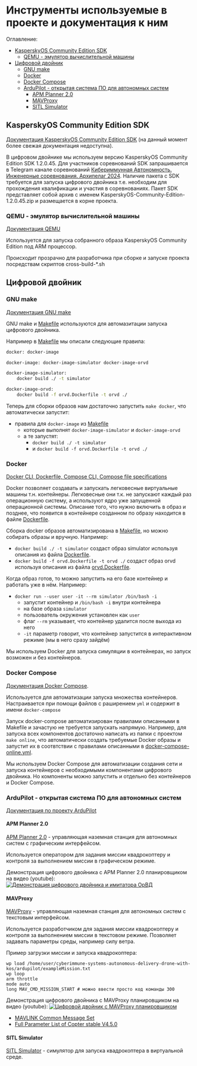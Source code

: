# Инструменты используемые в проекте и документация к ним

Оглавление:

- [KasperskyOS Community Edition SDK](#kasperskyos-community-edition-sdk)
  - [QEMU - эмулятор вычислительной машины](#qemu---эмулятор-вычислительной-машины)
- [Цифровой двойник](#цифровой-двойник)
  - [GNU make](#gnu-make)
  - [Docker](#docker)
  - [Docker Compose](#docker-compose)
  - [ArduPilot - открытая система ПО для автономных систем](#ardupilot---открытая-система-по-для-автономных-систем)
    - [APM Planner 2.0](#apm-planner-20)
    - [MAVProxy](#mavproxy)
    - [SITL Simulator](#sitl-simulator)
  
## KasperskyOS Community Edition SDK

[Документация KasperskyOS Community Edition SDK](https://support.kaspersky.ru/help/KCE/1.1/ru-RU/whats_new.htm) (на данный момент более свежая документация недоступна).

В цифровом двойнике мы используем версию KasperskyOS Community Edition SDK 1.2.0.45.
Для участников соревнований SDK запрашивается в Telegram канале соревнований [Кибериммунная Автономность. Инженерные соревнования. Архипелаг 2024](https://t.me/+KAmdJg7-uAhjYTY0).
Наличие пакета с SDK требуется для запуска цифрового двойника т.е. необходим для прохождения квалификации и участия в соревнованиях.
Пакет SDK представляет собой архив с именем KasperskyOS-Community-Edition-1.2.0.45.zip и размещается в корне проекта.

### QEMU - эмулятор вычислительной машины

[Документация QEMU](https://www.qemu.org/docs/master/)

Используется для запуска собранного образа KasperskyOS Community Edition под ARM процессор.

Происходит прозрачно для разработчика при сборке и запуске проекта посредствам скриптов cross-build-*.sh

## Цифровой двойник

### GNU make

[Документация GNU make](https://www.gnu.org/software/make/manual/make.html)

GNU make и [Makefile](https://github.com/cyberimmunity-edu/cyberimmune-systems-autonomous-delivery-drone-with-kos/blob/main/Makefile) используются для автомазитации запуска цифрового двойника.

Например в [Makefile](https://github.com/cyberimmunity-edu/cyberimmune-systems-autonomous-delivery-drone-with-kos/blob/main/Makefile) мы описали следующие правила:

```bash
docker: docker-image

docker-image: docker-image-simulator docker-image-orvd

docker-image-simulator:
    docker build ./ -t simulator

docker-image-orvd:
    docker build -f orvd.Dockerfile -t orvd ./
```

Теперь для сборки образов нам достаточно запустить `make docker`, что автоматически запустит:

- правила для `docker-image` из [Makefile](https://github.com/cyberimmunity-edu/cyberimmune-systems-autonomous-delivery-drone-with-kos/blob/main/Makefile)
  - которые выполнят `docker-image-simulator` и `docker-image-orvd`
  - а те запустят:
    - `docker build ./ -t simulator`
    - и `docker build -f orvd.Dockerfile -t orvd ./`

### Docker

[Docker CLI, Dockerfile, Compose CLI, Compose file specifications](https://docs.docker.com/reference/)

Docker позволяет создавать и запускать легковесные виртуальные машины т.н. контейнеры. Легковесные они т.к. не запускают каждый раз операционную систему, а используют ядро уже запущенной операционной системы.
Описание того, что нужно включить в образ и позднее, что появится в контейнере созданном по образу находится в файле [Dockerfile](https://github.com/cyberimmunity-edu/cyberimmune-systems-autonomous-delivery-drone-with-kos/blob/main/Dockerfile).

Сборка docker образов автоматизирована в [Makefile](https://github.com/cyberimmunity-edu/cyberimmune-systems-autonomous-delivery-drone-with-kos/blob/main/Makefile), но можно собирать образы и вручную.
Например:

- `docker build ./ -t simulator` создаст образ simulator используя описания из файла [Dockerfile](https://github.com/cyberimmunity-edu/cyberimmune-systems-autonomous-delivery-drone-with-kos/blob/main/Dockerfile).
- `docker build -f orvd.Dockerfile -t orvd ./` создаст образ orvd используя описания из файла [orvd.Dockerfile](https://github.com/cyberimmunity-edu/cyberimmune-systems-autonomous-delivery-drone-with-kos/blob/main/orvd.Dockerfile).

Когда образ готов, то можно запустить на его базе контейнер и работать уже в нём.
Например:

- `docker run --user user -it --rm simulator /bin/bash -i`
  - запустит контейнер и `/bin/bash -i` внутри контейнера
  - на базе образа `simulator`
  - пользователь окружения установлен как `user`
  - флаг `--rm` указывает, что контейнер удалится после выхода из него
  - `-it` параметр говорит, что контейнер запустится в интерактивном режиме (мы в него сразу зайдём)

Мы используем Docker для запуска симуляции в контейнерах, но запуск возможен и без контейнеров.

### Docker Compose

[Документация Docker Compose](https://docs.docker.com/compose/).

Используется для автоматизации запуска множества контейнеров. Настраивается при помощи файлов с раширением `yml` и содержит в имени `docker-compose`

Запуск docker-compose автоматизирован правилами описанными в Makefile и зачастую не требуется запускать напрямую.
Например, для запуска всех компонентов достаточно написать из папки с проектом `make online`, что автоматически создать требуемые Docker образы и запустит их в соотвтствии с правилами описанными в [docker-compose-online.yml](https://github.com/cyberimmunity-edu/cyberimmune-systems-autonomous-delivery-drone-with-kos/blob/main/docker-compose-online.yml).

Мы используем Docker Compose для автоматизации создания сети и запуска контейнеров с необходимыми компонентами цифрового двойника. Но компоненты можно запустить и отдельно без контейнеров и Docker Compose.

### ArduPilot - открытая система ПО для автономных систем

[Документация по проекту ArduPilot](https://ardupilot.org/dev/index.html)

#### APM Planner 2.0

[APM Planner 2.0](https://ardupilot.org/planner2/) - управляющая наземная станция для автономных систем с графическим интерфейсом.

Используется оператором для задания миссии квадрокоптеру и контроля за выполнением миссии в графическом режиме.

Демонстрация цифрового двойника с APM Planner 2.0 планировщиком на видео (youtube):
[![Демонстрация цифрового двойника и имитатора ОрВД](https://img.youtube.com/vi/ytzJ13hsMwg/0.jpg)](https://www.youtube.com/watch?v=ytzJ13hsMwg&t=305)

#### MAVProxy

[MAVProxy](https://ardupilot.org/mavproxy/index.html) - управляющая наземная станция для автономных систем с текстовым интерфейсом.

Используется разработчиком для задания миссии квадрокоптеру и контроля за выполнением миссии в текстовом режиме. Позволяет задавать параметры среды, например силу ветра.

Пример загрузки миссии и запуска квадрокоптера:

```text
wp load /home/user/cyberimmune-systems-autonomous-delivery-drone-with-kos/ardupilot/exampleMission.txt
wp loop
arm throttle
mode auto
long MAV_CMD_MISSION_START # можно ввести просто код команды 300
```

Демонстрация цифрового двойника с MAVProxy планировщиком на видео (youtube):
[![Цифровой двойник с MAVProxy планировщиком](https://img.youtube.com/vi/-VbmFeQ1A-Q/0.jpg)](https://www.youtube.com/watch?v=-VbmFeQ1A-Q)

- [MAVLINK Common Message Set](https://mavlink.io/en/messages/common.html)
- [Full Parameter List of Copter stable V4.5.0](https://ardupilot.org/copter/docs/parameters-Copter-stable-V4.5.0.html)

#### SITL Simulator

[SITL Simulator](https://ardupilot.org/dev/docs/sitl-simulator-software-in-the-loop.html) - симулятор для запуска квадрокоптера в виртуальной среде.
